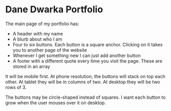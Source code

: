 Dane Dwarka Portfolio
=====================

The main page of my portfolio has:
* A header with my name
* A blurb about who I am
* Four to six buttons.  Each button is a square anchor.  Clicking on it takes you to another page of the website
* Whenever I get something new I can just add another button
* A footer with a different quote every time you visit the page.  These are stored in an array

It will be mobile first. At phone resolution, the buttons will stack on top each other.  At tablet they will be in columns of two.  At desktop they will be two rows of 3.

The buttons may be circle-shaped instead of squares.  I want each button to grow when the user mouses over it on desktop.


